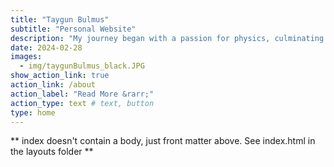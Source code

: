 ```yaml
---
title: "Taygun Bulmus"
subtitle: "Personal Website"
description: "My journey began with a passion for physics, culminating in a Ph.D. in computational astrophysics. However, my true calling now lies in DevOps engineering. As a freelance DevOps engineer at Borda, a healthcare IoT tech company, I thrive on sculpting robust bare metal Kubernetes monitoring structures, ensuring seamless operations."
date: 2024-02-28
images:
  - img/taygunBulmus_black.JPG
show_action_link: true
action_link: /about
action_label: "Read More &rarr;"
action_type: text # text, button
type: home
---
```


** index doesn't contain a body, just front matter above.
See index.html in the layouts folder **
